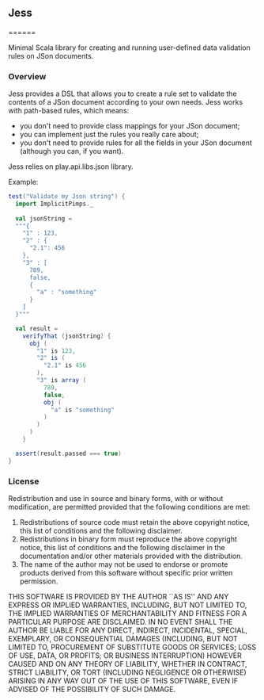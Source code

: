 ## Jess
======

Minimal Scala library for creating and running user-defined data validation rules on JSon documents.

### Overview

Jess provides a DSL that allows you to create a rule set to validate the contents of a JSon document according to your own needs.
Jess works with path-based rules, which means: 
* you don't need to provide class mappings for your JSon document;
* you can implement just the rules you really care about;
* you don't need to provide rules for all the fields in your JSon document (although you can, if you want).

Jess relies on play.api.libs.json library.

Example:
```scala
test("Validate my Json string") {
  import ImplicitPimps._
  
  val jsonString = 
  """{ 
    "1" : 123, 
    "2" : { 
      "2.1": 456 
    },
    "3" : [
      789,
      false,
      {
        "a" : "something"
      }
    ]
  }"""

  val result =
    verifyThat (jsonString) { 
      obj ( 
        "1" is 123,
        "2" is (
          "2.1" is 456
        ),
        "3" is array (
          789,
          false,
          obj (
            "a" is "something"
          )
        )
      )
    }

  assert(result.passed === true)
}
```

### License

Redistribution and use in source and binary forms, with or without
modification, are permitted provided that the following conditions
are met:
1. Redistributions of source code must retain the above copyright
   notice, this list of conditions and the following disclaimer.
2. Redistributions in binary form must reproduce the above copyright
   notice, this list of conditions and the following disclaimer in the
   documentation and/or other materials provided with the distribution.
3. The name of the author may not be used to endorse or promote products
   derived from this software without specific prior written permission.

THIS SOFTWARE IS PROVIDED BY THE AUTHOR ``AS IS'' AND ANY EXPRESS OR
IMPLIED WARRANTIES, INCLUDING, BUT NOT LIMITED TO, THE IMPLIED WARRANTIES
OF MERCHANTABILITY AND FITNESS FOR A PARTICULAR PURPOSE ARE DISCLAIMED.
IN NO EVENT SHALL THE AUTHOR BE LIABLE FOR ANY DIRECT, INDIRECT,
INCIDENTAL, SPECIAL, EXEMPLARY, OR CONSEQUENTIAL DAMAGES (INCLUDING, BUT
NOT LIMITED TO, PROCUREMENT OF SUBSTITUTE GOODS OR SERVICES; LOSS OF USE,
DATA, OR PROFITS; OR BUSINESS INTERRUPTION) HOWEVER CAUSED AND ON ANY
THEORY OF LIABILITY, WHETHER IN CONTRACT, STRICT LIABILITY, OR TORT
(INCLUDING NEGLIGENCE OR OTHERWISE) ARISING IN ANY WAY OUT OF THE USE OF
THIS SOFTWARE, EVEN IF ADVISED OF THE POSSIBILITY OF SUCH DAMAGE.